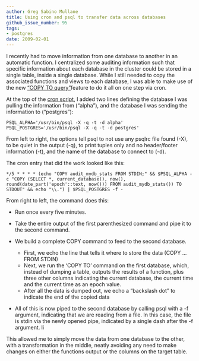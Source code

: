 ```yaml
---
author: Greg Sabino Mullane
title: Using cron and psql to transfer data across databases
github_issue_number: 95
tags:
- postgres
date: 2009-02-01
---
```




I recently had to move information from one database to another in an automatic function. I centralized some auditing information such that specific information about each database in the cluster could be stored in a single table, inside a single database. While I still needed to copy the associated functions and views to each database, I was able to make use of the new [“COPY TO query”](https://www.postgresql.org/docs/current/interactive/sql-copy.html)feature to do it all on one step via cron.

At the top of the [cron script](/blog/2008/12/best-practices-for-cron/), I added two lines defining the database I was pulling the information from (“alpha”), and the database I was sending the information to (“postgres”):

```
PSQL_ALPHA='/usr/bin/psql -X -q -t -d alpha'
PSQL_POSTGRES='/usr/bin/psql -X -q -t -d postgres'
```

From left to right, the options tell psql to not use any psqlrc file found (-X), to be quiet in the output (-q), to print tuples only and no header/footer information (-t), and the name of the database to connect to (-d).

The cron entry that did the work looked like this:

```
*/5 * * * * (echo "COPY audit_mydb_stats FROM STDIN;" && $PSQL_ALPHA -c "COPY (SELECT *, current_database(), now(), round(date_part('epoch'::text, now())) FROM audit_mydb_stats()) TO STDOUT" && echo "\\.") | $PSQL_POSTGRES -f -
```

From right to left, the command does this:

- Run once every five minutes.
- Take the entire output of the first parenthesized command and pipe it to the second command.
- We build a complete COPY command to feed to the second database.

    - First, we echo the line that tells it where to store the data (COPY ... FROM STDIN)
    - Next, we run the ‘COPY TO’ command on the first database, which, instead of dumping a table, outputs the results of a function, plus three other columns indicating the current database, the current time and the current time as an epoch value.
    - After all the data is dumped out, we echo a “backslash dot” to indicate the end of the copied data

- All of this is now piped to the second database by calling psql with a -f argument, indicating that we are reading from a file. In this case, the file is stdin via the newly opened pipe, indicated by a single dash after the -f argument. li

This allowed me to simply move the data from one database to the other, with a transformation in the middle, neatly avoiding any need to make changes on either the functions output or the columns on the target table.


